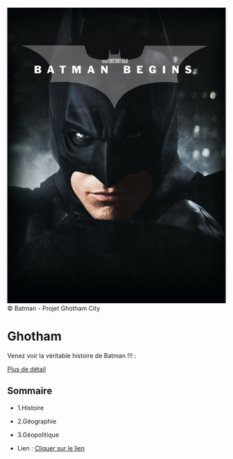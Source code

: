 ![gotham](./asset/Batman_cover.jpg)
 &copy; Batman - Projet Ghotham City
 # Ghotham
 Venez voir la véritable histoire de Batman !!! : 

 [Plus de détail](https://github.com/Anilcharif/gotham.git)

 ## Sommaire
 * 1.Histoire
 * 2.Géographie
 * 3.Géopolitique 


 * Lien :
[Cliquer sur le lien](https://github.com/Anilcharif/gotham.git)